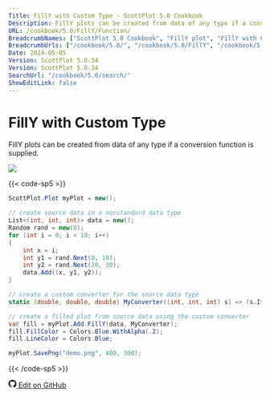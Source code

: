 ```yaml
---
Title: FillY with Custom Type - ScottPlot 5.0 Cookbook
Description: FillY plots can be created from data of any type if a conversion function is supplied.
URL: /cookbook/5.0/FillY/Function/
BreadcrumbNames: ["ScottPlot 5.0 Cookbook", "FillY plot", "FillY with Custom Type"]
BreadcrumbUrls: ["/cookbook/5.0/", "/cookbook/5.0/FillY", "/cookbook/5.0/FillY/Function"]
Date: 2024-05-05
Version: ScottPlot 5.0.34
Version: ScottPlot 5.0.34
SearchUrl: "/cookbook/5.0/search/"
ShowEditLink: false
---
```


# FillY with Custom Type


FillY plots can be created from data of any type if a conversion function is supplied.

[![](/cookbook/5.0/images/Function.png?240505131914)](/cookbook/5.0/images/Function.png?240505131914)

{{< code-sp5 >}}

```cs
ScottPlot.Plot myPlot = new();

// create source data in a nonstandard data type
List<(int, int, int)> data = new();
Random rand = new(0);
for (int i = 0; i < 10; i++)
{
    int x = i;
    int y1 = rand.Next(0, 10);
    int y2 = rand.Next(20, 30);
    data.Add((x, y1, y2));
}

// create a custom converter for the source data type
static (double, double, double) MyConverter((int, int, int) s) => (s.Item1, s.Item2, s.Item3);

// create a filled plot from source data using the custom converter
var fill = myPlot.Add.FillY(data, MyConverter);
fill.FillColor = Colors.Blue.WithAlpha(.2);
fill.LineColor = Colors.Blue;

myPlot.SavePng("demo.png", 400, 300);

```

{{< /code-sp5 >}}

<a href='https://github.com/ScottPlot/ScottPlot/blob/main/src/ScottPlot5/ScottPlot5%20Cookbook/Recipes/PlotTypes/FillY.cs'><svg xmlns="http://www.w3.org/2000/svg" width="16" height="16" fill="currentColor" class="mb-1 bi bi-github" viewBox="0 0 16 16">
  <path d="M8 0C3.58 0 0 3.58 0 8c0 3.54 2.29 6.53 5.47 7.59.4.07.55-.17.55-.38 0-.19-.01-.82-.01-1.49-2.01.37-2.53-.49-2.69-.94-.09-.23-.48-.94-.82-1.13-.28-.15-.68-.52-.01-.53.63-.01 1.08.58 1.23.82.72 1.21 1.87.87 2.33.66.07-.52.28-.87.51-1.07-1.78-.2-3.64-.89-3.64-3.95 0-.87.31-1.59.82-2.15-.08-.2-.36-1.02.08-2.12 0 0 .67-.21 2.2.82.64-.18 1.32-.27 2-.27s1.36.09 2 .27c1.53-1.04 2.2-.82 2.2-.82.44 1.1.16 1.92.08 2.12.51.56.82 1.27.82 2.15 0 3.07-1.87 3.75-3.65 3.95.29.25.54.73.54 1.48 0 1.07-.01 1.93-.01 2.2 0 .21.15.46.55.38A8.01 8.01 0 0 0 16 8c0-4.42-3.58-8-8-8"/>
</svg> Edit on GitHub</a>

